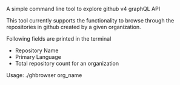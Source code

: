 A simple command line tool to explore github v4 graphQL API

This tool currently supports the functionality to browse through the repositories in github created by a given organization.

Following fields are printed in the terminal

 - Repository Name
 - Primary Language
 - Total repository count for an organization

 
Usage:
 ./ghbrowser org_name


